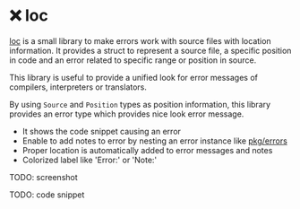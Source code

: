 :x: loc
=======

[loc](https://godoc.org/github.com/rhysd/loc) is a small library to make errors work with source
files with location information. It provides a struct to represent a source file, a specific
position in code and an error related to specific range or position in source.

This library is useful to provide a unified look for error messages of compilers, interpreters or
translators.

By using `Source` and `Position` types as position information, this library provides an error
type which provides nice look error message.

- It shows the code snippet causing an error
- Enable to add notes to error by nesting an error instance like [pkg/errors](https://github.com/pkg/errors)
- Proper location is automatically added to error messages and notes
- Colorized label like 'Error:' or 'Note:'

TODO: screenshot

TODO: code snippet
